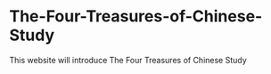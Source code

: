 # The-Four-Treasures-of-Chinese-Study
This website will introduce The Four Treasures of Chinese Study
